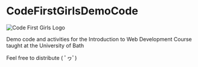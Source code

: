 # CodeFirstGirlsDemoCode

![Code First Girls Logo](Code-Firt-Girls-Logo.png)

Demo code and activities for the Introduction to Web Development Course taught
at the University of Bath

Feel free to distribute ( ﾟヮﾟ)
